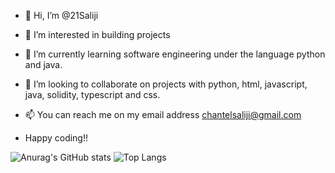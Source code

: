 - 👋 Hi, I’m @21Saliji
- 👀 I’m interested in building projects
- 🌱 I’m currently learning software engineering under the language python and java.
- 💞️ I’m looking to collaborate on projects  with python, html, javascript, java, solidity, typescript and css.
- 📫 You can reach me on my email address chantelsaliji@gmail.com

- Happy coding!!

![Anurag's GitHub stats](https://github-readme-stats.vercel.app/api?username=21Saliji&show_icons=true&theme=transparent)  ![Top Langs](https://github-readme-stats.vercel.app/api/top-langs/?username=21Saliji&layout=donut&theme=transparent)

<!---
21Saliji/21Saliji is a ✨ special ✨ repository because its `README.md` (this file) appears on your GitHub profile.
You can click the Preview link to take a look at your changes.
--->

